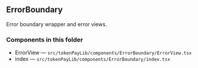 ## ErrorBoundary

Error boundary wrapper and error views.

### Components in this folder
- ErrorView — `src/tokenPayLib/components/ErrorBoundary/ErrorView.tsx`
- index — `src/tokenPayLib/components/ErrorBoundary/index.tsx`
